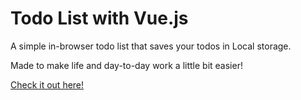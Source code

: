 # Todo List with Vue.js 

A simple in-browser todo list that saves your todos in Local storage.

Made to make life and day-to-day work a little bit easier! 

[Check it out here!](https://amariwan.github.io/Vue-todo-list/)
